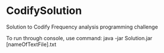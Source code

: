 # CodifySolution
Solution to Codify Frequency analysis programming challenge

To run through console, use command:
java -jar Solution.jar [nameOfTextFile].txt
